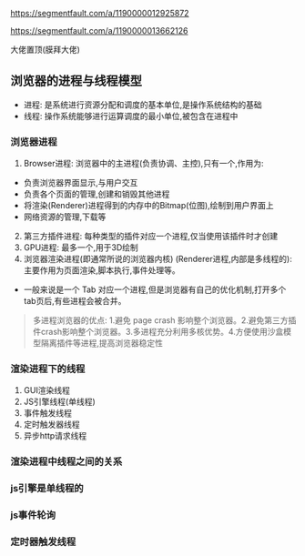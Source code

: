 https://segmentfault.com/a/1190000012925872

https://segmentfault.com/a/1190000013662126

大佬置顶(膜拜大佬)
## 浏览器的进程与线程模型
- 进程: 是系统进行资源分配和调度的基本单位,是操作系统结构的基础
- 线程: 操作系统能够进行运算调度的最小单位,被包含在进程中

### 浏览器进程
1. Browser进程: 浏览器中的主进程(负责协调、主控),只有一个,作用为:
  - 负责浏览器界面显示,与用户交互
  - 负责各个页面的管理,创建和销毁其他进程
  - 将渲染(Renderer)进程得到的内存中的Bitmap(位图),绘制到用户界面上
  - 网络资源的管理,下载等
2. 第三方插件进程: 每种类型的插件对应一个进程,仅当使用该插件时才创建
3. GPU进程: 最多一个,用于3D绘制
4. 浏览器渲染进程(即通常所说的浏览器内核) (Renderer进程,内部是多线程的): 主要作用为页面渲染,脚本执行,事件处理等。
  - 一般来说是一个 Tab 对应一个进程,但是浏览器有自己的优化机制,打开多个tab页后,有些进程会被合并。

> 多进程浏览器的优点: 1.避免 page crash 影响整个浏览器。2.避免第三方插件crash影响整个浏览器。3.多进程充分利用多核优势。4.方便使用沙盒模型隔离插件等进程,提高浏览器稳定性
### 渲染进程下的线程
1. GUI渲染线程
2. JS引擎线程(单线程)
3. 事件触发线程
4. 定时触发器线程
5. 异步http请求线程

### 渲染进程中线程之间的关系

### js引擎是单线程的

### js事件轮询

### 定时器触发线程